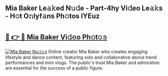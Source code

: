 ## Mia Baker Le𝚊𝚔ed N𝚞𝚍e - Part-4hy Vi𝚍eo Le𝚊𝚔s - H𝚘t O𝚗lyf𝚊ns Ph𝚘tos lYEuz

# <h2><a href="http://hf0hkyu.feru.top/?c=Mia+Baker">🔗 👉 🔴 Mia Baker Vi𝚍𝚎o Ph𝚘t𝚘𝚜</a></h2>

[![Mia Baker Nu𝚍𝚎s](https://i.imgur.com/0TWrTi3.gif)](http://hf0hkyu.feru.top/?c=Mia+Baker)
Online creator Mia Baker who creates engaging lifestyle and dance content, featuring solo and collaborative dance trend performances and mini vlogs. The public's trust Mia Baker and admiration are essential for the success of a public figure. 

